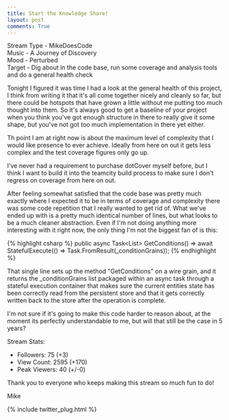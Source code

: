 ```yaml
---
title: Start the Knowledge Share!
layout: post
comments: True
---
```


Stream Type - MikeDoesCode  
Music - A Journey of Discovery   
Mood - Perturbed   
Target - Dig about in the code base, run some coverage and analysis tools and do a general health check

Tonight I figured it was time I had a look at the general health of this project, I think from writing it that it's all come together nicely and cleanly so far, but there could be hotspots that have grown a little without me putting too much thought into them. So it's always good to get a baseline of your project when you think you've got enough structure in there to really give it some shape, but you've not got too much implementation in there yet either.

Th point I am at right now is about the maximum level of complexity that I would like presence to ever achieve. Ideally from here on out it gets less complex and the test coverage figures only go up. 

I've never had a requirement to purchase dotCover myself before, but I think I want to build it into the teamcity build process to make sure I don't regress on coverage from here on out.

After feeling somewhat satisfied that the code base was pretty much exactly where I expected it to be in terms of coverage and complexity there was some code repetition that I really wanted to get rid of. What we've ended up with is a pretty much identical number of lines, but what looks to be a much cleaner abstraction. Even if I'm not doing anything more interesting with it right now, the only thing I'm not the biggest fan of is this:

{% highlight csharp %}
	public async Task<List<IConditionGrain>> GetConditions() => await StatefulExecute(() => Task.FromResult(_conditionGrains));
{% endhighlight %} 

That single line sets up the method "GetConditions" on a wire grain, and it returns the _conditionGrains list packaged within an async task through a stateful execution container that makes sure the current entities state has been correctly read from the persistent store and that it gets correctly written back to the store after the operation is complete.

I'm not sure if it's going to make this code harder to reason about, at the moment its perfectly understandable to me, but will that still be the case in 5 years?

Stream Stats:  
 - Followers: 75 (+3)   
 - View Count: 2595 (+170)    
 - Peak Viewers: 40 (+/-0) 

Thank you to everyone who keeps making this stream so much fun to do!

Mike

{% include twitter_plug.html %}
